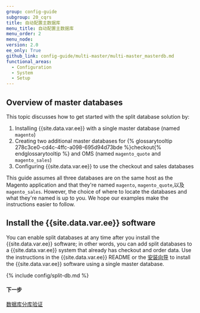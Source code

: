 ```yaml
---
group: config-guide
subgroup: 20_cqrs
title: 自动配置主数据库
menu_title: 自动配置主数据库
menu_order: 2
menu_node:
version: 2.0
ee_only: True
github_link: config-guide/multi-master/multi-master_masterdb.md
functional_areas:
  - Configuration
  - System
  - Setup
---
```


<h2 id="config-ee-multidb-master-over">Overview of master databases</h2>
This topic discusses how to get started with the split database solution by:

1.	Installing {{site.data.var.ee}} with a single master database (named `magento`)
2.	Creating two additional master databases for {% glossarytooltip 278c3ce0-cd4c-4ffc-a098-695d94d73bde %}checkout{% endglossarytooltip %} and OMS (named `magento_quote` and `magento_sales`)
2.	Configuring {{site.data.var.ee}} to use the checkout and sales databases

<div class="bs-callout bs-callout-info" id="info">
<span class="glyphicon-class">
  <p>This guide assumes all three databases are on the same host as the Magento application and that they're named <code>magento</code>, <code>magento_quote</code>,以及<code>magento_sales</code>. However, the choice of where to locate the databases and what they're named is up to you. We hope our examples make the instructions easier to follow.</p></span>
</div>

<h2 id="config-ee-multidb-master-install">Install the {{site.data.var.ee}} software</h2>
You can enable split databases at any time after you install the {{site.data.var.ee}} software; in other words, you can add split databases to a {{site.data.var.ee}} system that already has checkout and order data. Use the instructions in the {{site.data.var.ee}} README or the <a href="{{ page.baseurl }}/install-gde/bk-install-guide.html">安装向导</a> to install the {{site.data.var.ee}} software using a single master database.

{% include config/split-db.md %}

#### 下一步
<a href="{{ page.baseurl }}/config-guide/multi-master/multi-master_verify.html">数据库分库验证</a>
